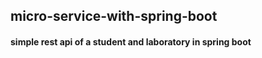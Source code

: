 ## micro-service-with-spring-boot ##

#### simple rest api of a student and laboratory in spring boot ####
